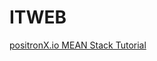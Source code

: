 # ITWEB
[positronX.io MEAN Stack Tutorial](https://www.positronx.io/mean-stack-tutorial-angular-7-crud-bootstrap/)